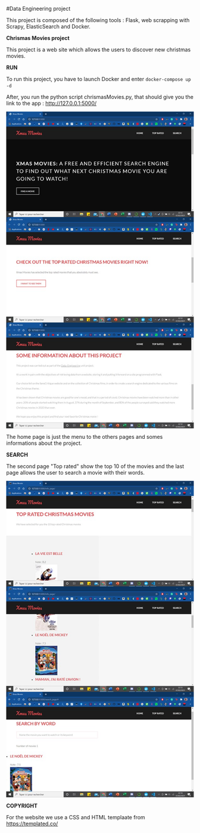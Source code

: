 #Data Engineering project

This project is composed of the following tools : Flask, web scrapping with Scrapy, ElasticSearch and Docker.

**Chrismas Movies project**

This project is a web site which allows the users to discover new christmas movies.

**RUN**

To run this project, you have to launch Docker and enter 
`docker-compose up -d`

After, you run the python script chrismasMovies.py, that should give you the link to the app : http://127.0.0.1:5000/

<p align= "center">
<img src="img/image1.jpg"  align="middle">
<img src="img/image2.jpg"  align="middle">
<img src="img/image3.jpg"  align="middle">
</p>

The home page is just the menu to the others pages and somes informations about the project.

**SEARCH**

The second page "Top rated" show the top 10 of the movies and the last page allows the user to search a movie with their words. 

<p align= "center">
<img src="img/image4.jpg"  align="middle">
<img src="img/image5.jpg"  align="middle">
<img src="img/image6.jpg"  align="middle">
</p>

**COPYRIGHT**

For the website we use a CSS and HTML templaate from https://templated.co/
